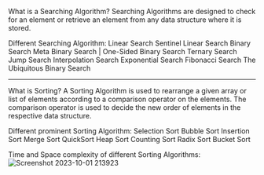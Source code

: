What is a Searching Algorithm?
Searching Algorithms are designed to check for an element or retrieve an element from any data structure where it is stored.

Different Searching Algorithm:
      Linear Search
      Sentinel Linear Search
      Binary Search
      Meta Binary Search | One-Sided Binary Search
      Ternary Search
      Jump Search
      Interpolation Search
      Exponential Search
      Fibonacci Search
      The Ubiquitous Binary Search

<hr>

What is Sorting?
A Sorting Algorithm is used to rearrange a given array or list of elements according to a comparison operator on the elements. The comparison operator is used to decide the new order of elements in the respective data structure.

Different prominent Sorting Algorithm:
      Selection Sort
      Bubble Sort
      Insertion Sort
      Merge Sort
      QuickSort
      Heap Sort
      Counting Sort
      Radix Sort
      Bucket Sort

Time and Space complexity of different Sorting Algorithms:
![Screenshot 2023-10-01 213923](https://github.com/aayushker/Searching-Sorting/assets/134710667/52022b06-5942-497a-aed1-dbbc65657eae)
